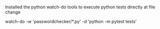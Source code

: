 Installed the python watch-do tools to execute python tests directly at file change

watch-do -w 'passwordchecker/*.py' -d 'python -m pytest tests'